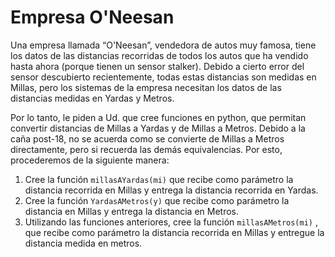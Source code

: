 # Empresa O'Neesan

Una empresa llamada “O'Neesan”, vendedora de autos muy famosa, tiene los datos de
las distancias recorridas de todos los autos que ha vendido hasta ahora (porque tienen un sensor stalker). Debido a cierto error del sensor descubierto recientemente, todas estas distancias son medidas en Millas, pero los sistemas de la empresa necesitan los datos de las distancias medidas en Yardas y Metros.

Por lo tanto, le piden a Ud. que cree funciones en python, que permitan convertir
distancias de Millas a Yardas y de Millas a Metros. Debido a la caña post-18, no
se acuerda como se convierte de Millas a Metros directamente, pero si recuerda las
demás equivalencias. Por esto, procederemos de la siguiente manera:

1. Cree la función `millasAYardas(mi)` que recibe como parámetro la distancia
recorrida en Millas y entrega la distancia recorrida en Yardas.
2. Cree la función `YardasAMetros(y)` que recibe como parámetro la distancia en
Millas y entrega la distancia en Metros.
3. Utilizando las funciones anteriores, cree la función `millasAMetros(mi)` , que
recibe como parámetro la distancia recorrida en Millas y entregue la distancia
medida en metros.

